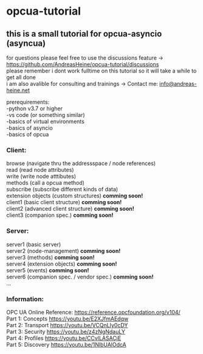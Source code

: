 # opcua-tutorial  
  
## this is a small tutorial for opcua-asyncio (asyncua)  
  
for questions please feel free to use the discussions feature -> https://github.com/AndreasHeine/opcua-tutorial/discussions  
please remember i dont work fulltime on this tutorial so it will take a while to get all done  
i am also avalible for consulting and trainings -> Contact me: info@andreas-heine.net  
  
prerequirements:  
-python v3.7 or higher  
-vs code (or something similar)  
-basics of virtual environments  
-basics of asyncio  
-basics of opcua  
  
### Client:  
browse (navigate thru the addressspace / node references)  
read (read node attributes)  
write (write node atttibutes)  
methods (call a opcua method)  
subscribe (subscribe different kinds of data)  
extension objects (custom structures) __comming soon!__  
client1 (basic client structure) __comming soon!__  
client2 (advanced client structure) __comming soon!__  
client3 (companion spec.) __comming soon!__  
  
### Server:  
server1 (basic server)  
server2 (node-management) __comming soon!__  
server3 (methods) __comming soon!__  
server4 (extension objects) __comming soon!__  
server5 (events) __comming soon!__  
server6 (companion spec. / vendor spec.) __comming soon!__  
...  
  
### Information:  
OPC UA Online Reference: https://reference.opcfoundation.org/v104/  
Part 1: Concepts https://youtu.be/E2XJfmAEdqw  
Part 2: Transport https://youtu.be/VCQnLIy0cDY   
Part 3: Security https://youtu.be/z4zNgNdauLY  
Part 4: Profiles https://youtu.be/CCvlLASACjE  
Part 5: Discovery https://youtu.be/1NlbUAlOdcA  
